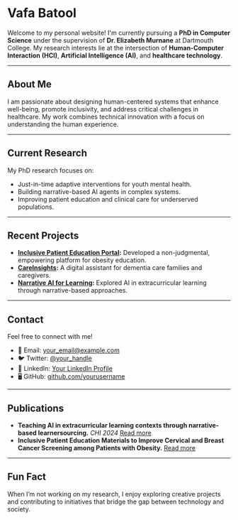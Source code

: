 # Vafa Batool

Welcome to my personal website! I'm currently pursuing a **PhD in Computer Science** under the supervision of **Dr. Elizabeth Murnane** at Dartmouth College. My research interests lie at the intersection of **Human-Computer Interaction (HCI)**, **Artificial Intelligence (AI)**, and **healthcare technology**.

---

## About Me
I am passionate about designing human-centered systems that enhance well-being, promote inclusivity, and address critical challenges in healthcare. My work combines technical innovation with a focus on understanding the human experience.

---

## Current Research
My PhD research focuses on:
- Just-in-time adaptive interventions for youth mental health.
- Building narrative-based AI agents in complex systems.
- Improving patient education and clinical care for underserved populations.

---

## Recent Projects
- **[Inclusive Patient Education Portal](#):** Developed a non-judgmental, empowering platform for obesity education.
- **[CareInsights](#):** A digital assistant for dementia care families and caregivers.
- **[Narrative AI for Learning](#):** Explored AI in extracurricular learning through narrative-based approaches.

---

## Contact
Feel free to connect with me!

- 📧 Email: [your_email@example.com](mailto:your_email@example.com)
- 🐦 Twitter: [@your_handle](https://twitter.com/your_handle)
- 💼 LinkedIn: [Your LinkedIn Profile](https://linkedin.com/in/your-profile)
- 🖥️ GitHub: [github.com/yourusername](https://github.com/yourusername)

---

## Publications
- **Teaching AI in extracurricular learning contexts through narrative-based learnersourcing.** _CHI 2024_ [Read more](#)
- **Inclusive Patient Education Materials to Improve Cervical and Breast Cancer Screening among Patients with Obesity.** [Read more](#)

---

## Fun Fact
When I’m not working on my research, I enjoy exploring creative projects and contributing to initiatives that bridge the gap between technology and society.
